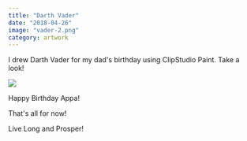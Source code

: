 ```yaml
---
title: "Darth Vader"
date: "2018-04-26"
image: "vader-2.png"
category: artwork
---
```


I drew Darth Vader for my dad's birthday using ClipStudio Paint. Take a look!

![](https://aryanaut.files.wordpress.com/2020/06/vader-1.png)
    
Happy Birthday Appa!

That's all for now!

Live Long and Prosper!
